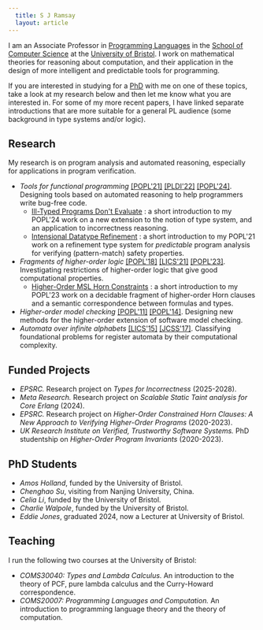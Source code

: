 ```yaml
---
  title: S J Ramsay 
  layout: article
---
```



I am an Associate Professor in <a href="https://bristolpl.github.io/" target="_blank">Programming Languages</a> in the <a href="https://www.bristol.ac.uk/engineering/schools/computer-science/" target="_blank">School of Computer Science</a> at the <a href="https://www.bris.ac.uk" target="_blank">University of Bristol</a>.  I work on mathematical theories for reasoning about computation, and their application in the design of more intelligent and predictable tools for programming. 

If you are interested in studying for a <a href="https://www.bristol.ac.uk/study/postgraduate/research/computer-science/" target="_blank">PhD</a> with me on one of these topics, take a look at my research below and then let me know what you are interested in.  For some of my more recent papers, I have linked separate introductions that are more suitable for a general PL audience (some background in type systems and/or logic).

## Research
  
My research is on program analysis and automated reasoning, especially for applications in program verification.

  <ul class="w3-ul">
    <li>
      <i>Tools for functional programming</i> <a href="https://research-information.bris.ac.uk/files/265849562/3434336.pdf" target="_blank">[POPL'21]</a> <a href="papers/cycleq.pdf" target="_blank">[PLDI'22]</a> <a href="https://arxiv.org/abs/2307.06928" target="_blank">[POPL'24]</a>. Designing tools based on automated reasoning to help programmers write bug-free code.
      <br/>
      <ul>
        <li><a href="popl24.html">Ill-Typed Programs Don't Evaluate</a> : a short introduction to my POPL'24 work on a new extension to the notion of type system, and an application to incorrectness reasoning.</li>
        <li><a href="popl21.html">Intensional Datatype Refinement</a> : a short introduction to my POPL'21 work on a refinement type system for <i>predictable</i> program analysis for verifying (pattern-match) safety properties.</li>
      </ul>
    </li>
    <li>
      <i>Fragments of higher-order logic</i> <a href="https://research-information.bris.ac.uk/files/142259264/popl18_p253.pdf" target="_blank">[POPL'18]</a> <a href="https://research-information.bris.ac.uk/files/271322251/main.pdf" target="_blank">[LICS'21]</a> <a href="papers/homsl.pdf" target="_blank">[POPL'23]</a>. Investigating restrictions of higher-order logic that give good computational properties.
      <br/>
      <ul>
        <li><a href="popl23.html">Higher-Order MSL Horn Constraints</a> : a short introduction to my POPL'23 work on a decidable fragment of higher-order Horn clauses and a semantic correspondence between formulas and types.</li>
      </ul>
    </li>
    <li><i>Higher-order model checking</i> <a href="papers/cegar-pattern-match-safety.pdf" target="_blank">[POPL'11]</a> <a href="papers/type-directed-cegar-homc.pdf">[POPL'14]</a>. Designing new methods for the higher-order extension of software model checking.</li>
    <li><i>Automata over infinite alphabets</i> <a href="papers/ra-bisimilarity.pdf" target="_blank">[LICS'15]</a> <a href="https://research-information.bris.ac.uk/files/135388861/1_s2.0_S0022000017300272_main.pdf" target="_blank">[JCSS'17]</a>. Classifying foundational problems for register automata by their computational complexity.</li>
  </ul>

## Funded Projects

  <ul class="w3-ul" >
    <li><i>EPSRC.</i> Research project on <i>Types for Incorrectness</i> (2025-2028).</li>
    <li><i>Meta Research.</i> Research project on <i>Scalable Static Taint analysis for Core Erlang</i> (2024).</li>
    <li><i>EPSRC.</i> Research project on <i>Higher-Order Constrained Horn Clauses: A New Approach to Verifying Higher-Order Programs</i> (2020-2023).</li>
    <li><i>UK Research Institute on Verified, Trustworthy Software Systems.</i> PhD studentship on <i>Higher-Order Program Invariants</i> (2020-2023).</li>
  </ul>

## PhD Students

  <ul class="w3-ul">
    <li><i>Amos Holland</i>, funded by the University of Bristol.</li>
    <li><i>Chenghao Su</i>, visiting from Nanjing University, China.</li>
    <li><i>Celia Li</i>, funded by the University of Bristol.</li>
    <li><i>Charlie Walpole</i>, funded by the University of Bristol.</li>
    <li><i>Eddie Jones</i>, graduated 2024, now a Lecturer at University of Bristol.</li>
  </ul>

## Teaching

I run the following two courses at the University of Bristol:

  <ul class="w3-ul">
    <li><i>COMS30040: Types and Lambda Calculus.</i> An introduction to the theory of PCF, pure lambda calculus and the Curry-Howard correspondence.</li>
    <li><i>COMS20007: Programming Languages and Computation.</i> An introduction to programming language theory and the theory of computation.</li>
  </ul>      
<br/>
<br/>
<br/>
<br/>